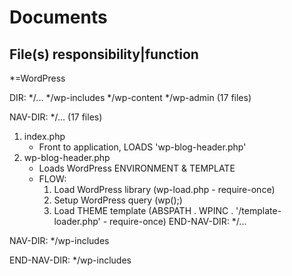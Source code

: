 # Documents

## File(s) responsibility|function

*=WordPress

DIR: */...
     */wp-includes
     */wp-content
     */wp-admin
    (17 files)

NAV-DIR: */... (17 files)
1. index.php
    - Front to application, LOADS 'wp-blog-header.php'
2. wp-blog-header.php
    - Loads WordPress ENVIRONMENT & TEMPLATE
    - FLOW:
        1. Load WordPress library (wp-load.php - require-once)
        2. Setup WordPress query (wp();)
        3. Load THEME template (ABSPATH . WPINC . '/template-loader.php' - require-once)
END-NAV-DIR: */...


NAV-DIR: */wp-includes

END-NAV-DIR: */wp-includes